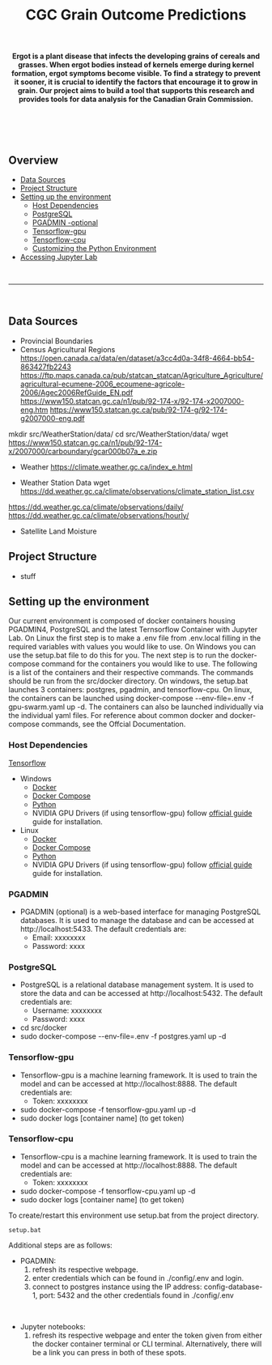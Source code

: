 <div align="center">
<h1>CGC Grain Outcome Predictions</h1>

<br>

<h4>Ergot is a plant disease that infects the developing grains of cereals and grasses. When ergot bodies instead of kernels emerge during kernel formation, ergot symptoms become visible. To find a strategy to prevent it sooner, it is crucial to identify the factors that encourage it to grow in grain. Our project aims to build a tool that supports this research and provides tools for data analysis for the Canadian Grain Commission.<h4>
</div>
<br>
<br>
<br>

## Overview
- [Data Sources](#data-sources)
- [Project Structure](#project-structure)
- [Setting up the environment](#setting-up-the-environment)
    - [Host Dependencies](#host-dependencies)
    - [PostgreSQL](#postgresql)
    - [PGADMIN -optional](#pgadmin)
    - [Tensorflow-gpu](#tensorflow-gpu)
    - [Tensorflow-cpu](#tensorflow-cpu)
    - [Customizing the Python Environment](#customizing-the-python-environment)
- [Accessing Jupyter Lab](#accessing-jupyter-lab)

<br>
<hr>
<br>

## Data Sources
- Provincial Boundaries
- Census Agricultural Regions
https://open.canada.ca/data/en/dataset/a3cc4d0a-34f8-4664-bb54-863427fb2243
https://ftp.maps.canada.ca/pub/statcan_statcan/Agriculture_Agriculture/agricultural-ecumene-2006_ecoumene-agricole-2006/Agec2006RefGuide_EN.pdf
https://www150.statcan.gc.ca/n1/pub/92-174-x/92-174-x2007000-eng.htm
https://www150.statcan.gc.ca/pub/92-174-g/92-174-g2007000-eng.pdf

mkdir src/WeatherStation/data/
cd src/WeatherStation/data/
wget https://www150.statcan.gc.ca/n1/pub/92-174-x/2007000/carboundary/gcar000b07a_e.zip


- Weather
https://climate.weather.gc.ca/index_e.html


- Weather Station Data
wget https://dd.weather.gc.ca/climate/observations/climate_station_list.csv

https://dd.weather.gc.ca/climate/observations/daily/
https://dd.weather.gc.ca/climate/observations/hourly/

- Satellite Land Moisture





## Project Structure
- stuff

## Setting up the environment
Our current environment is composed of docker containers housing PGADMIN4, PostgreSQL and the latest Ternsorflow Container with Jupyter Lab. On Linux the first step is to make a .env file from .env.local filling in the required variables with values you would like to use. On Windows you can use the setup.bat file to do this for you. The next step is to run the docker-compose command for the containers you would like to use. The following is a list of the containers and their respective commands. The commands should be run from the src/docker directory.  On windows, the setup.bat launches 3 containers: postgres, pgadmin, and tensorflow-cpu.  On linux, the containers can be launched using docker-compose --env-file=.env -f gpu-swarm.yaml up -d. The containers can also be launched individually via the individual yaml files.  For reference about common docker and docker-compose commands, see the Offcial Documentation.  

### Host Dependencies
[Tensorflow](https://www.tensorflow.org/install/docker)
- Windows
    - [Docker](https://www.docker.com/products/docker-desktop/)
    - [Docker Compose](https://docs.docker.com/compose/install/)
    - [Python](https://www.python.org/downloads/)
    - NVIDIA GPU Drivers (if using tensorflow-gpu) follow [official guide](https://docs.nvidia.com/deeplearning/frameworks/tensorflow-release-notes/running.html) guide for installation.
- Linux
    - [Docker](https://www.docker.com/products/docker-desktop/)
    - [Docker Compose](https://docs.docker.com/compose/install/)
    - [Python](https://www.python.org/downloads/)
    - NVIDIA GPU Drivers (if using tensorflow-gpu) follow [official guide](https://docs.nvidia.com/deeplearning/frameworks/tensorflow-release-notes/running.html) guide for installation.

### PGADMIN
- PGADMIN (optional) is a web-based interface for managing PostgreSQL databases. It is used to manage the database and can be accessed at http://localhost:5433. The default credentials are:
    - Email: xxxxxxxx
    - Password: xxxx

### PostgreSQL
- PostgreSQL is a relational database management system. It is used to store the data and can be accessed at http://localhost:5432. The default credentials are:
    - Username: xxxxxxxx
    - Password: xxxx
- cd src/docker
- sudo docker-compose --env-file=.env -f postgres.yaml up -d

### Tensorflow-gpu
- Tensorflow-gpu is a machine learning framework. It is used to train the model and can be accessed at http://localhost:8888. The default credentials are:
    - Token: xxxxxxxx
- sudo docker-compose -f tensorflow-gpu.yaml up -d
- sudo docker logs [container name] (to get token)

### Tensorflow-cpu
- Tensorflow-cpu is a machine learning framework. It is used to train the model and can be accessed at http://localhost:8888. The default credentials are:
    - Token: xxxxxxxx
- sudo docker-compose -f tensorflow-cpu.yaml up -d
- sudo docker logs [container name] (to get token)


To create/restart this environment use setup.bat from the project directory.

```setup.bat```

Additional steps are as follows:
- PGADMIN:
    1. refresh its respective webpage.
    2. enter credentials which can be found in ./config/.env and login.
    3. connect to postgres instance using the IP address: config-database-1, port: 5432 and the other credentials found in ./config/.env

<br>

- Jupyter notebooks:
    1. refresh its respective webpage and enter the token given from either the docker container terminal or CLI terminal. Alternatively, there will be a link you can press in both of these spots.
<br>
